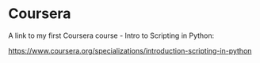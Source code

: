 # Coursera

A link to my first Coursera course - Intro to Scripting in Python:

https://www.coursera.org/specializations/introduction-scripting-in-python
